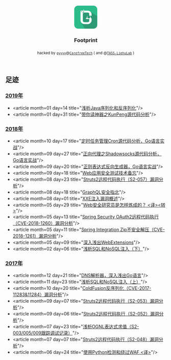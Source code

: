 <p align="center">
  <a href="https://github.com/gyyyy/footprint/">
    <img src="gyyyy-logo.svg" alt="gyyyy logo" width=72 height=72>
  </a>

  <h3 align="center">Footprint</h3>

  <p align="center">
    <sub>hacked by <a href="https://github.com/gyyyy/"><code>gyyyy</code></a>@<a href="https://github.com/CarefreeTech/"><code>CarefreeTech</code></a> ( and @<a href="http://lab.tass.com.cn/"><code>TASS-LiehuLab</code></a> )</sub>
  </p>
</p>

<br>

## 足迹

### [2019年](articles/2019/)

- &lt;article month=01 day=14 title=&quot;[浅析Java序列化和反序列化](articles/2019/about-java-serialization-and-deserialization.md)&quot;/&gt;
- &lt;article month=01 day=31 title=&quot;[带你读神器之KunPeng源代码分析](articles/2019/kunpeng-src.md)&quot;/&gt;

### [2018年](articles/2018/)

- &lt;article month=10 day=17 title=&quot;[定时任务管理Cron源代码分析，Go语言实战](articles/2018/golang-in-action-with-cron-src.md)&quot;/&gt;
- &lt;article month=09 day=27 title=&quot;[正向代理之Shadowsocks源代码分析，Go语言实战](articles/2018/golang-in-action-with-shadowsocks-src.md)&quot;/&gt;
- &lt;article month=09 day=20 title=&quot;[正则表达式反向生成器，Go语言实战](articles/2018/golang-in-action-with-regex-reverse-generator.md)&quot;/&gt;
- &lt;article month=09 day=18 title=&quot;[Web应用安全测试技术备忘](articles/2018/application-security-testing-cheatsheet.md)&quot;/&gt;
- &lt;article month=08 day=23 title=&quot;[Struts2远程代码执行（S2-057）漏洞分析](articles/2018/apache-struts2-s2-057-rce.md)&quot;/&gt;
- &lt;article month=08 day=18 title=&quot;[GraphQL安全指北](articles/2018/graphql-security-overview.md)&quot;/&gt;
- &lt;article month=08 day=01 title=&quot;[XXE注入漏洞概述](articles/2018/xxe-injection-overview.md)&quot;/&gt;
- &lt;article month=05 day=29 title=&quot;[Web安全研究员是怎样炼成的？ <译><转>](articles/2018/so-you-want-to-be-a-web-security-researcher.md)&quot;/&gt;
- &lt;article month=05 day=13 title=&quot;[Spring Security OAuth2远程代码执行（CVE-2018-1260）漏洞分析](articles/2018/spring-security-oauth2-approval-rce.md)&quot;/&gt;
- &lt;article month=05 day=11 title=&quot;[Spring Integration Zip不安全解压（CVE-2018-1261）漏洞分析](articles/2018/spring-integration-zip-unsafe-unzip.md)&quot;/&gt;
- &lt;article month=05 day=09 title=&quot;[深入浅出WebExtensions](articles/2018/head-first-webextensions.md)&quot;/&gt;
- &lt;article month=02 day=06 title=&quot;[浅析SQL和NoSQL注入（下）](articles/2018/sql-vs-nosql-injection-02.md)&quot;/&gt;

### [2017年](articles/2017/)

- &lt;article month=12 day=21 title=&quot;[DNS解析器，深入浅出Go语言](articles/2017/head-first-golang-with-dns-parser.md)&quot;/&gt;
- &lt;article month=11 day=23 title=&quot;[浅析SQL和NoSQL注入（上）](articles/2017/sql-vs-nosql-injection-01.md)&quot;/&gt;
- &lt;article month=10 day=20 title=&quot;[ColdFusion反序列化（CVE-2017-11283&11284）漏洞分析](articles/2017/adobe-coldfusion-apsb17-30-rce.md)&quot;/&gt;
- &lt;article month=09 day=07 title=&quot;[Struts2远程代码执行（S2-053）漏洞分析](articles/2017/apache-struts2-s2-053-rce.md)&quot;/&gt;
- &lt;article month=09 day=06 title=&quot;[Struts2远程代码执行（S2-052）漏洞分析](articles/2017/apache-struts2-s2-052-rce.md)&quot;/&gt;
- &lt;article month=07 day=23 title=&quot;[浅析OGNL表达式求值（S2-003/005/009跟踪调试记录）](articles/2017/about-ognl-expression-evaluation.md)&quot;/&gt;
- &lt;article month=07 day=07 title=&quot;[Struts2远程代码执行（S2-048）漏洞分析](articles/2017/apache-struts2-s2-048-rce.md)&quot;/&gt;
- &lt;article month=06 day=24 title=&quot;[使用Python检测和绕过WAF <译>](articles/2017/python-detect-and-bypass-web-application-firewall.md)&quot;/&gt;